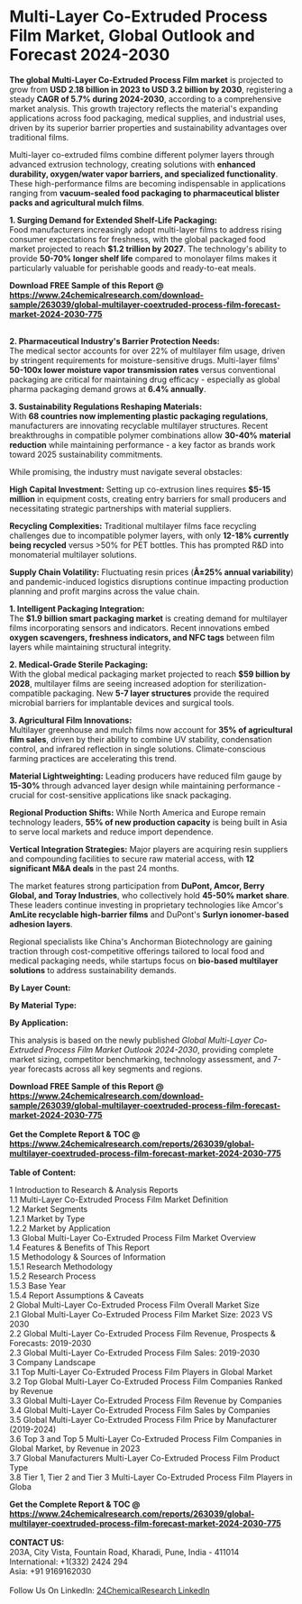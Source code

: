 <h1>Multi-Layer Co-Extruded Process Film Market, Global Outlook and Forecast 2024-2030</h1><p><strong>The global Multi-Layer Co-Extruded Process Film market</strong> is projected to grow from <strong>USD 2.18 billion in 2023 to USD 3.2 billion by 2030</strong>, registering a steady <strong>CAGR of 5.7% during 2024-2030</strong>, according to a comprehensive market analysis. This growth trajectory reflects the material's expanding applications across food packaging, medical supplies, and industrial uses, driven by its superior barrier properties and sustainability advantages over traditional films.</p><p>Multi-layer co-extruded films combine different polymer layers through advanced extrusion technology, creating solutions with <strong>enhanced durability, oxygen/water vapor barriers, and specialized functionality</strong>. These high-performance films are becoming indispensable in applications ranging from <strong>vacuum-sealed food packaging to pharmaceutical blister packs and agricultural mulch films</strong>.</p><p><strong>1. Surging Demand for Extended Shelf-Life Packaging:</strong><br>
Food manufacturers increasingly adopt multi-layer films to address rising consumer expectations for freshness, with the global packaged food market projected to reach <strong>$1.2 trillion by 2027</strong>. The technology's ability to provide <strong>50-70% longer shelf life</strong> compared to monolayer films makes it particularly valuable for perishable goods and ready-to-eat meals.</p><div><b>Download FREE Sample of this Report @ 
            <a href="https://www.24chemicalresearch.com/download-sample/263039/global-multilayer-coextruded-process-film-forecast-market-2024-2030-775">
            https://www.24chemicalresearch.com/download-sample/263039/global-multilayer-coextruded-process-film-forecast-market-2024-2030-775</a></b></div><br><p><strong>2. Pharmaceutical Industry's Barrier Protection Needs:</strong><br>
The medical sector accounts for over 22% of multilayer film usage, driven by stringent requirements for moisture-sensitive drugs. Multi-layer films' <strong>50-100x lower moisture vapor transmission rates</strong> versus conventional packaging are critical for maintaining drug efficacy - especially as global pharma packaging demand grows at <strong>6.4% annually</strong>.</p><p><strong>3. Sustainability Regulations Reshaping Materials:</strong><br>
With <strong>68 countries now implementing plastic packaging regulations</strong>, manufacturers are innovating recyclable multilayer structures. Recent breakthroughs in compatible polymer combinations allow <strong>30-40% material reduction</strong> while maintaining performance - a key factor as brands work toward 2025 sustainability commitments.</p><p>While promising, the industry must navigate several obstacles:</p><p><strong>High Capital Investment:</strong> Setting up co-extrusion lines requires <strong>$5-15 million</strong> in equipment costs, creating entry barriers for small producers and necessitating strategic partnerships with material suppliers.</p><p><strong>Recycling Complexities:</strong> Traditional multilayer films face recycling challenges due to incompatible polymer layers, with only <strong>12-18% currently being recycled</strong> versus &gt;50% for PET bottles. This has prompted R&amp;D into monomaterial multilayer solutions.</p><p><strong>Supply Chain Volatility:</strong> Fluctuating resin prices (<strong>Â±25% annual variability</strong>) and pandemic-induced logistics disruptions continue impacting production planning and profit margins across the value chain.</p><p><strong>1. Intelligent Packaging Integration:</strong><br>
The <strong>$1.9 billion smart packaging market</strong> is creating demand for multilayer films incorporating sensors and indicators. Recent innovations embed <strong>oxygen scavengers, freshness indicators, and NFC tags</strong> between film layers while maintaining structural integrity.</p><p><strong>2. Medical-Grade Sterile Packaging:</strong><br>
With the global medical packaging market projected to reach <strong>$59 billion by 2028</strong>, multilayer films are seeing increased adoption for sterilization-compatible packaging. New <strong>5-7 layer structures</strong> provide the required microbial barriers for implantable devices and surgical tools.</p><p><strong>3. Agricultural Film Innovations:</strong><br>
Multilayer greenhouse and mulch films now account for <strong>35% of agricultural film sales</strong>, driven by their ability to combine UV stability, condensation control, and infrared reflection in single solutions. Climate-conscious farming practices are accelerating this trend.</p><p><strong>Material Lightweighting:</strong> Leading producers have reduced film gauge by <strong>15-30%</strong> through advanced layer design while maintaining performance - crucial for cost-sensitive applications like snack packaging.</p><p><strong>Regional Production Shifts:</strong> While North America and Europe remain technology leaders, <strong>55% of new production capacity</strong> is being built in Asia to serve local markets and reduce import dependence.</p><p><strong>Vertical Integration Strategies:</strong> Major players are acquiring resin suppliers and compounding facilities to secure raw material access, with <strong>12 significant M&amp;A deals</strong> in the past 24 months.</p><p>The market features strong participation from <strong>DuPont, Amcor, Berry Global, and Toray Industries</strong>, who collectively hold <strong>45-50% market share</strong>. These leaders continue investing in proprietary technologies like Amcor's <strong>AmLite recyclable high-barrier films</strong> and DuPont's <strong>Surlyn ionomer-based adhesion layers</strong>.</p><p>Regional specialists like China's Anchorman Biotechnology are gaining traction through cost-competitive offerings tailored to local food and medical packaging needs, while startups focus on <strong>bio-based multilayer solutions</strong> to address sustainability demands.</p><p><strong>By Layer Count:</strong></p><p><strong>By Material Type:</strong></p><p><strong>By Application:</strong></p><p>This analysis is based on the newly published <em>Global Multi-Layer Co-Extruded Process Film Market Outlook 2024-2030</em>, providing complete market sizing, competitor benchmarking, technology assessment, and 7-year forecasts across all key segments and regions.</p><div><b>Download FREE Sample of this Report @ 
            <a href="https://www.24chemicalresearch.com/download-sample/263039/global-multilayer-coextruded-process-film-forecast-market-2024-2030-775">
            https://www.24chemicalresearch.com/download-sample/263039/global-multilayer-coextruded-process-film-forecast-market-2024-2030-775</a></b></div><br><div><b>Get the Complete Report & TOC @ 
            <a href="https://www.24chemicalresearch.com/reports/263039/global-multilayer-coextruded-process-film-forecast-market-2024-2030-775">
            https://www.24chemicalresearch.com/reports/263039/global-multilayer-coextruded-process-film-forecast-market-2024-2030-775</a></b></div><br>
            <b>Table of Content:</b><p>1 Introduction to Research & Analysis Reports<br />
    1.1 Multi-Layer Co-Extruded Process Film Market Definition<br />
    1.2 Market Segments<br />
        1.2.1 Market by Type<br />
        1.2.2 Market by Application<br />
    1.3 Global Multi-Layer Co-Extruded Process Film Market Overview<br />
    1.4 Features & Benefits of This Report<br />
    1.5 Methodology & Sources of Information<br />
        1.5.1 Research Methodology<br />
        1.5.2 Research Process<br />
        1.5.3 Base Year<br />
        1.5.4 Report Assumptions & Caveats<br />
2 Global Multi-Layer Co-Extruded Process Film Overall Market Size<br />
    2.1 Global Multi-Layer Co-Extruded Process Film Market Size: 2023 VS 2030<br />
    2.2 Global Multi-Layer Co-Extruded Process Film Revenue, Prospects & Forecasts: 2019-2030<br />
    2.3 Global Multi-Layer Co-Extruded Process Film Sales: 2019-2030<br />
3 Company Landscape<br />
    3.1 Top Multi-Layer Co-Extruded Process Film Players in Global Market<br />
    3.2 Top Global Multi-Layer Co-Extruded Process Film Companies Ranked by Revenue<br />
    3.3 Global Multi-Layer Co-Extruded Process Film Revenue by Companies<br />
    3.4 Global Multi-Layer Co-Extruded Process Film Sales by Companies<br />
    3.5 Global Multi-Layer Co-Extruded Process Film Price by Manufacturer (2019-2024)<br />
    3.6 Top 3 and Top 5 Multi-Layer Co-Extruded Process Film Companies in Global Market, by Revenue in 2023<br />
    3.7 Global Manufacturers Multi-Layer Co-Extruded Process Film Product Type<br />
    3.8 Tier 1, Tier 2 and Tier 3 Multi-Layer Co-Extruded Process Film Players in Globa</p><div><b>Get the Complete Report & TOC @ 
            <a href="https://www.24chemicalresearch.com/reports/263039/global-multilayer-coextruded-process-film-forecast-market-2024-2030-775">
            https://www.24chemicalresearch.com/reports/263039/global-multilayer-coextruded-process-film-forecast-market-2024-2030-775</a></b></div><br><b>CONTACT US:</b><br>
            203A, City Vista, Fountain Road, Kharadi, Pune, India - 411014<br>
            International: +1(332) 2424 294<br>
            Asia: +91 9169162030 <br><br>
            Follow Us On LinkedIn: <a href="https://www.linkedin.com/company/24chemicalresearch/">24ChemicalResearch LinkedIn</a>